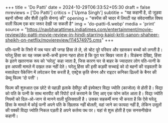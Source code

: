 +++
title = 'Do Patti'
date = 2024-10-29T06:33:52+05:30
draft = false
mreviews = ['Do Patti']
critics = ['Upma Singh']
subtitle = "यह कहानी है, दो जुड़वा बहनों सौम्या और शैली (कृति सेनन) की"
opening = "सस्पेंस की चादर में लिपटी यह संवेदनशील विषय वाली फिल्म एक बार जरूर देखी जा सकती है"
img = 'do-patti-6.webp'
media = 'print'
source = "https://navbharattimes.indiatimes.com/entertainment/movie-review/do-patti-movie-review-in-hindi-starring-kajol-kriti-sanon-shaheer-sheikh-on-netflix/moviereview/114574975.cms"
+++

पति-पत्नी के रिश्ते में जब प्यार की जगह हिंसा ले ले, तो चोट पूरे परिवार और खासकर बच्चों को लगती है। घरेलू हिंसा का यह जख्म कभी-कभी इतना गहरा होता है कि पूरा घर बिखर जाता है। विडंबना देखिए, हिंसा के इतने खतरनाक रूप को 'घरेलू' कहा जाता है, जिस कारण घर से बाहर के ज्यादातर लोग पति-पत्नी के इस आपसी मामले में दखल तक नहीं देते। घरेलू हिंसा की इसी कड़वी सच्‍चाई को दो बहनों की राइवलरी के मसालेदार पैकेजिंग में लपेटकर पेश करती है, एक्ट्रेस कृति सेनन और राइटर कनिका ढिल्लों के बैनर की डेब्यू फिल्म 'दो पत्ती'।

फिल्म की शुरुआत एक छोटे से पहाड़ी इलाके देवीपुर की इंस्पेक्टर विद्या ज्योति (काजोल) से होती है। विद्या को पति के पत्नी के साथ मारपीट की रिपोर्ट दर्ज करवाने के लिए आए एक फोन कॉल आता है। विद्या ज्योति न‍ियमों को दिल-ओ-जान से मानने वाली पुलिसवाली है। उसका सहकर्मी मना भी करता है कि ऐसे घरेलू हिंसा के मामले में कोई पत्नी अपने पति के खिलाफ नहीं बोलती, वहां जाने का फायदा नहीं है, लेकिन उसूलों की पक्की विद्या ज्योति निकल पड़ती है अपने कर्तव्य पथ पर। यहां से शुरू होती है एक सनसनीखेज कहानी।
